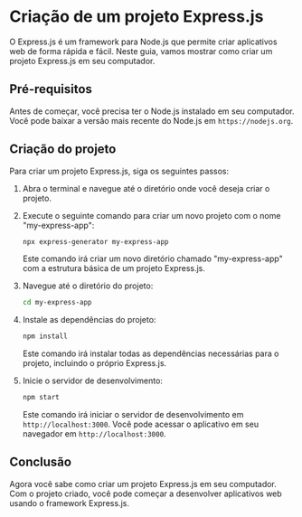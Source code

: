 # Criação de um projeto Express.js

O Express.js é um framework para Node.js que permite criar aplicativos web de forma rápida e fácil. Neste guia, vamos mostrar como criar um projeto Express.js em seu computador.

## Pré-requisitos

Antes de começar, você precisa ter o Node.js instalado em seu computador. Você pode baixar a versão mais recente do Node.js em `https://nodejs.org`.

## Criação do projeto

Para criar um projeto Express.js, siga os seguintes passos:

1. Abra o terminal e navegue até o diretório onde você deseja criar o projeto.
2. Execute o seguinte comando para criar um novo projeto com o nome "my-express-app":

   ```bash
   npx express-generator my-express-app
   ```

   Este comando irá criar um novo diretório chamado "my-express-app" com a estrutura básica de um projeto Express.js.

3. Navegue até o diretório do projeto:

   ```bash
   cd my-express-app
   ```

4. Instale as dependências do projeto:

   ```bash
   npm install
   ```

   Este comando irá instalar todas as dependências necessárias para o projeto, incluindo o próprio Express.js.

5. Inicie o servidor de desenvolvimento:

   ```bash
   npm start
   ```

   Este comando irá iniciar o servidor de desenvolvimento em `http://localhost:3000`. Você pode acessar o aplicativo em seu navegador em `http://localhost:3000`.

## Conclusão

Agora você sabe como criar um projeto Express.js em seu computador. Com o projeto criado, você pode começar a desenvolver aplicativos web usando o framework Express.js.
